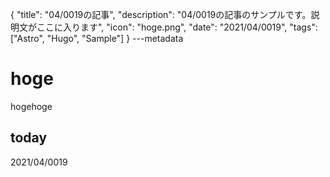{
  "title": "04/0019の記事",
  "description": "04/0019の記事のサンプルです。説明文がここに入ります",
  "icon": "hoge.png",
  "date": "2021/04/0019",
  "tags": ["Astro", "Hugo", "Sample"]
}
---metadata

# hoge
hogehoge

## today
2021/04/0019
